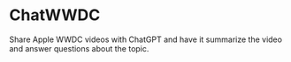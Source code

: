 # ChatWWDC
Share Apple WWDC videos with ChatGPT and have it summarize the video and answer questions about the topic.
